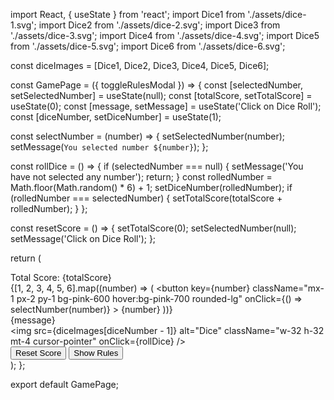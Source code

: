 import React, { useState } from 'react';
import Dice1 from './assets/dice-1.svg';
import Dice2 from './assets/dice-2.svg';
import Dice3 from './assets/dice-3.svg';
import Dice4 from './assets/dice-4.svg';
import Dice5 from './assets/dice-5.svg';
import Dice6 from './assets/dice-6.svg';

const diceImages = [Dice1, Dice2, Dice3, Dice4, Dice5, Dice6];

const GamePage = ({ toggleRulesModal }) => {
  const [selectedNumber, setSelectedNumber] = useState(null);
  const [totalScore, setTotalScore] = useState(0);
  const [message, setMessage] = useState('Click on Dice Roll');
  const [diceNumber, setDiceNumber] = useState(1);

  const selectNumber = (number) => {
    setSelectedNumber(number);
    setMessage(`You selected number ${number}`);
  };

  const rollDice = () => {
    if (selectedNumber === null) {
      setMessage('You have not selected any number');
      return;
    }
    const rolledNumber = Math.floor(Math.random() * 6) + 1;
    setDiceNumber(rolledNumber);
    if (rolledNumber === selectedNumber) {
      setTotalScore(totalScore + rolledNumber);
    }
  };

  const resetScore = () => {
    setTotalScore(0);
    setSelectedNumber(null);
    setMessage('Click on Dice Roll');
  };

  return (
    <div className="flex flex-col items-center h-screen bg-gradient-to-r from-pink-500 to-red-500 text-white">
      <div className="flex justify-between w-full px-10 mt-10">
        <div>Total Score: {totalScore}</div>
        <div>
          {[1, 2, 3, 4, 5, 6].map((number) => (
            <button
              key={number}
              className="mx-1 px-2 py-1 bg-pink-600 hover:bg-pink-700 rounded-lg"
              onClick={() => selectNumber(number)}
            >
              {number}
            </button>
          ))}
        </div>
      </div>
      <div className="flex flex-col items-center mt-20">
        <div>{message}</div>
        <img
          src={diceImages[diceNumber - 1]}
          alt="Dice"
          className="w-32 h-32 mt-4 cursor-pointer"
          onClick={rollDice}
        />
      </div>
      <div className="flex mt-10">
        <button
          onClick={resetScore}
          className="mx-2 px-4 py-2 bg-pink-600 hover:bg-pink-700 rounded-lg"
        >
          Reset Score
        </button>
        <button
          onClick={toggleRulesModal}
          className="mx-2 px-4 py-2 bg-pink-600 hover:bg-pink-700 rounded-lg"
        >
          Show Rules
        </button>
      </div>
    </div>
  );
};

export default GamePage;
